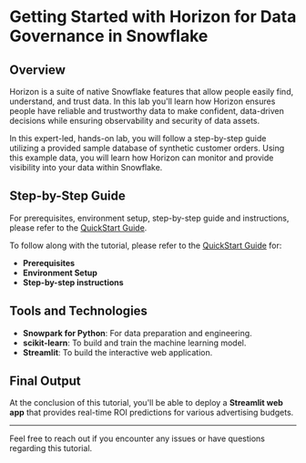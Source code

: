 # Getting Started with Horizon for Data Governance in Snowflake

## Overview
Horizon is a suite of native Snowflake features that allow people easily find, understand, and trust data. In this lab you'll learn how Horizon ensures people have reliable and trustworthy data to make confident, data-driven decisions while ensuring observability and security of data assets.

In this expert-led, hands-on lab, you will follow a step-by-step guide utilizing a provided sample database of synthetic customer orders. Using this example data, you will learn how Horizon can monitor and provide visibility into your data within Snowflake. 

## Step-by-Step Guide
For prerequisites, environment setup, step-by-step guide and instructions, please refer to the [QuickStart Guide](#).


To follow along with the tutorial, please refer to the [QuickStart Guide](#) for:

- **Prerequisites** 
- **Environment Setup** 
- **Step-by-step instructions**

## Tools and Technologies
- **Snowpark for Python**: For data preparation and engineering.
- **scikit-learn**: To build and train the machine learning model.
- **Streamlit**: To build the interactive web application.

## Final Output
At the conclusion of this tutorial, you'll be able to deploy a **Streamlit web app** that provides real-time ROI predictions for various advertising budgets.

---

Feel free to reach out if you encounter any issues or have questions regarding this tutorial.
